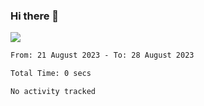 ### Hi there 👋️

![](https://komarev.com/ghpvc/?username=Loner1024)

<!--START_SECTION:waka-->

```txt
From: 21 August 2023 - To: 28 August 2023

Total Time: 0 secs

No activity tracked
```

<!--END_SECTION:waka-->



